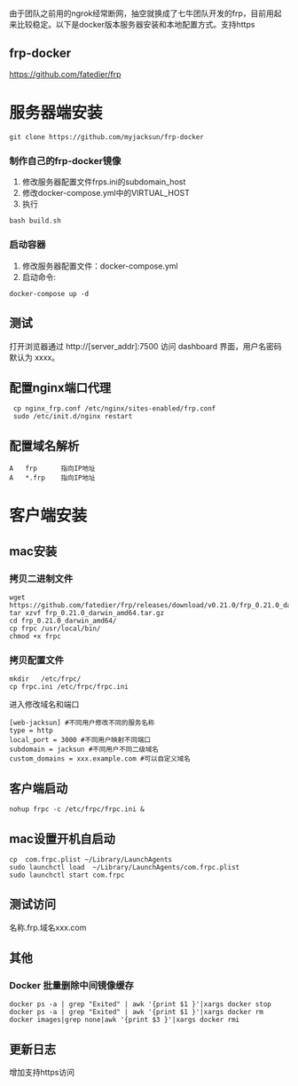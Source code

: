 
##
由于团队之前用的ngrok经常断网，抽空就换成了七牛团队开发的frp，目前用起来比较稳定。以下是docker版本服务器安装和本地配置方式。支持https


## frp-docker
https://github.com/fatedier/frp
# 服务器端安装
```
git clone https://github.com/myjacksun/frp-docker
```

### 制作自己的frp-docker镜像
1. 修改服务器配置文件frps.ini的subdomain_host
2. 修改docker-compose.yml中的VIRTUAL_HOST
3. 执行
```
bash build.sh
```
 
### 启动容器
1. 修改服务器配置文件：docker-compose.yml
2. 启动命令:
```
docker-compose up -d
```

## 测试
打开浏览器通过 http://[server_addr]:7500 访问 dashboard 界面，用户名密码默认为 xxxx。

## 配置nginx端口代理
```
 cp nginx_frp.conf /etc/nginx/sites-enabled/frp.conf
 sudo /etc/init.d/nginx restart
```
## 配置域名解析
```
A	frp      指向IP地址
A	*.frp    指向IP地址
```

# 客户端安装
## mac安装
### 拷贝二进制文件
```code
wget https://github.com/fatedier/frp/releases/download/v0.21.0/frp_0.21.0_darwin_amd64.tar.gz   
tar xzvf frp_0.21.0_darwin_amd64.tar.gz
cd frp_0.21.0_darwin_amd64/
cp frpc /usr/local/bin/
chmod +x frpc
```
### 拷贝配置文件
```code
mkdir   /etc/frpc/ 
cp frpc.ini /etc/frpc/frpc.ini
```
进入修改域名和端口
```
[web-jacksun] #不同用户修改不同的服务名称
type = http
local_port = 3000 #不同用户映射不同端口
subdomain = jacksun #不同用户不同二级域名
custom_domains = xxx.example.com #可以自定义域名
```

## 客户端启动
```code
nohup frpc -c /etc/frpc/frpc.ini &
```

## mac设置开机自启动
```code
cp  com.frpc.plist ~/Library/LaunchAgents
sudo launchctl load  ~/Library/LaunchAgents/com.frpc.plist
sudo launchctl start com.frpc
```

## 测试访问
名称.frp.域名xxx.com

## 其他
### Docker 批量删除中间镜像缓存
```
docker ps -a | grep "Exited" | awk '{print $1 }'|xargs docker stop
docker ps -a | grep "Exited" | awk '{print $1 }'|xargs docker rm
docker images|grep none|awk '{print $3 }'|xargs docker rmi
```
## 更新日志
增加支持https访问
